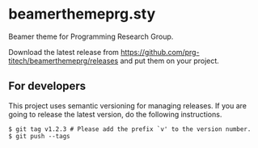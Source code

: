# beamerthemeprg.sty

Beamer theme for Programming Research Group.

Download the latest release from https://github.com/prg-titech/beamerthemeprg/releases and put them on your project.

## For developers

This project uses semantic versioning for managing releases.
If you are going to release the latest version, do the following instructions.

```shell
$ git tag v1.2.3 # Please add the prefix `v' to the version number.
$ git push --tags
```
